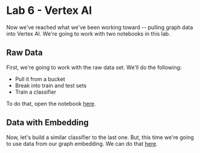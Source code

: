 # Lab 6 - Vertex AI
Now we've reached what we've been working toward -- pulling graph data into Vertex AI.  We're going to work with two notebooks in this lab.

## Raw Data
First, we're going to work with the raw data set.  We'll do the following:
* Pull it from a bucket
* Break into train and test sets
* Train a classifier

To do that, open the notebook [here](vertex-ai-raw.ipynb).

## Data with Embedding
Now, let's build a similar classifier to the last one.  But, this time we're going to use data from our graph embedding.  We can do that [here](vertex-ai-embedding.ipynb).
